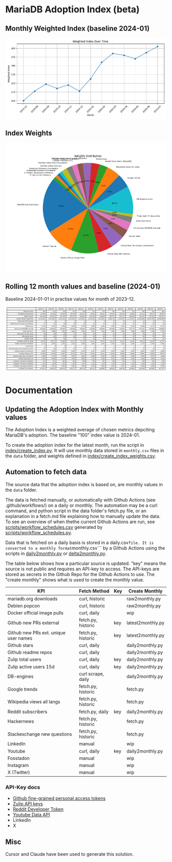 # MariaDB Adoption Index (beta)

## Monthly Weighted Index (baseline 2024-01)
![Monthly Index](index/mariadb_adoption_index_chart_12m.png)

## Index Weights
![Weights](index/mariadb_adoption_index_weights.png)

## Rolling 12 month values and baseline (2024-01)

Baseline 2024-01-01 in practise values for month of 2023-12.

![Monthly Values](index/mariadb_adoption_index_table_12m.png)

# Documentation

## Updating the Adoption Index with Monthly values

The Adoption Index is a weighted average of chosen metrics depciting MariaDB's adoption. The baseline "100" index value is 2024-01.

To create the adoption index for the latest month, run the script in [index/create_index.py](index/create_index.py). It will use monthly data stored in ```monthly.csv``` files in the ```data``` folder, and weights defined in [index/create_index_weights.csv](index/create_index_weights.csv).

## Automation to fetch data

The source data that the adoption index is based on, are monthly values in the ```data``` folder. 

The data is fetched manually, or automatically with Github Actions (see .github/workflows/) on a daily or monthly. The automation may be a curl command, and python script in the data folder's fetch.py file, or an explanation in a fetch.md file explaining how to manually update the data. To see an overview of when thethe current Github Actions are run, see [scripts/workflow_schedules.csv](scripts/workflow_schedules.csv) generated by [scripts/workflow_schedules.py](scripts/workflow_schedules.py).

Data that is fetched on a daily basis is stored in a daily.csv``` file. It is converted to a monthly format ```monthly.csv``` by a Github Actions using the scripts in [daily2monthly.py](scripts/daily2monthly.py) or [delta2monthly.py](scripts/delta2monthly.py).

The table below shows how a particular source is updated. "key" means the source is not public and requires an API-key to access. The API-keys are stored as secrets in the Github Repo for the Github Actions to use. The "create monthly" shows what is used to create the monthly value.

| KPI                                    | Fetch Method          | Key  | Create Monthly    |
|----------------------------------------|-----------------------|------|-------------------|
| mariadb.org downloads                  | curl, historic        |      | raw2monthly.py    |
| Debien popcon                          | curl, historic        |      | raw2monthly.py    |
| Docker official image pulls            | curl, daily           |      | wip               |
| Github new PRs external                | fetch.py, historic    | key  | latest2monthly.py |
| Github new PRs ext. unique user names  | fetch.py, historic    | key  | latest2monthly.py |
| Github stars                           | curl, daily           |      | daily2monthly.py  |
| Github readme repos                    | curl, daily           |      | daily2monthly.py  |
| Zulip total users                      | curl, daily           | key  | daily2monthly.py  |
| Zulip active users 15d                 | curl, daily           | key  | daily2monthly.py  |
| DB-engines                             | curl scrape, daily    |      | daily2monthly.py  |
| Google trends                          | fetch.py, historic    |      | fetch.py          |
| Wikipedia views all langs              | fetch.py, historic    |      | fetch.py          |
| Reddit subscribers                     | fetch.py, daily       | key  | daily2monthly.py  |
| Hackernews                             | fetch.py, historic    |      | fetch.py          |
| Stackexchange new questions            | fetch.py, historic    |      | fetch.py          |
| LinkedIn                               | manual                |      | wip               |
| Youtube                                | curl, daily           | key  | daily2monthly.py  |
| Fosstadon                              | manual                |      | wip               |
| Instagram                              | manual                |      | wip               |
| X (Twitter)                            | manual                |      | wip               |

### API-Key docs
* [Github fine-grained personal access tokens](https://github.blog/security/application-security/introducing-fine-grained-personal-access-tokens-for-github/)
* [Zulip API keys](https://zulip.com/api/api-keys)
* [Reddit Developer Token](https://developers.reddit.com/docs/authentication)
* [Youtube Data API](https://developers.google.com/youtube/registering_an_application)
* LinkedIn
* X

## Misc

Cursor and Claude have been used to generate this solution. 
